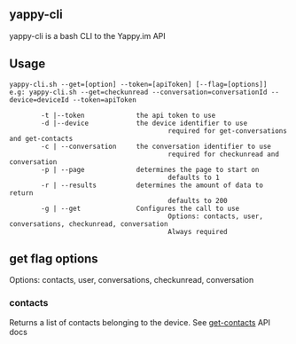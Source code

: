 ## yappy-cli

yappy-cli is a bash CLI to the Yappy.im API

## Usage

```
yappy-cli.sh --get=[option] --token=[apiToken] [--flag=[options]]
e.g: yappy-cli.sh --get=checkunread --conversation=conversationId --device=deviceId --token=apiToken

        -t |--token             the api token to use
        -d |--device            the device identifier to use
                                        required for get-conversations and get-contacts 
        -c | --conversation     the conversation identifier to use
                                        required for checkunread and conversation
        -p | --page             determines the page to start on
                                        defaults to 1
        -r | --results          determines the amount of data to return
                                        defaults to 200
        -g | --get              Configures the call to use
                                        Options: contacts, user, conversations, checkunread, conversation
                                        Always required
```

## get flag options

Options: contacts, user, conversations, checkunread, conversation

### contacts
Returns a list of contacts belonging to the device. See [get-contacts](http://docs.yappy.im/contact#getContacts) API docs
